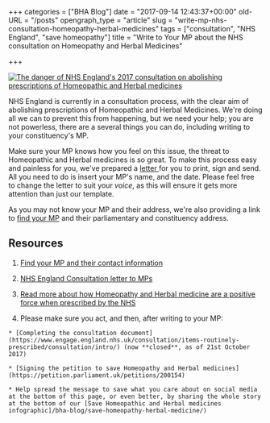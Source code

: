 +++
categories = ["BHA Blog"]
date = "2017-09-14 12:43:37+00:00"
old-URL = "/posts"
opengraph_type = "article"
slug = "write-mp-nhs-consultation-homeopathy-herbal-medicines"
tags = ["consultation", "NHS England", "save homeopathy"]
title = "Write to Your MP about the NHS consultation on Homeopathy and Herbal Medicines"

+++

[![The danger of NHS England's 2017 consultation on abolishing prescriptions of Homeopathic and Herbal medicines](https://res.cloudinary.com/homeopathyuk/v1557403245/bha/NHS-England-2017-consultation-infographic-BHA-291x1024.jpg)](/bha-blog/save-homeopathy-herbal-medicine/)

NHS England is currently in a consultation process, with the clear aim of abolishing prescriptions of Homeopathic and Herbal Medicines. We're doing all we can to prevent this from happening, but we need your help; you are not powerless, there are a several things you can do, including writing to your constituency's MP.

Make sure your MP knows how you feel on this issue, the threat to Homeopathic and Herbal medicines is so great. To make this process easy and painless for you, we've prepared a [letter ](http://www.4homeopathy.org/wp-content/uploads/2017/09/NHS-England-Consultation-letter-to-MPs.docx)for you to print, sign and send. All you need to do is insert your MP's name, and the date. Please feel free to change the letter to suit your _voice_, as this will ensure it gets more attention than just our template.

As you may not know your MP and their address, we're also providing a link to [find your MP](http://www.parliament.uk/mps-lords-and-offices/mps/) and their parliamentary and constituency address.

## Resources

  1. [Find your MP and their contact information](http://www.parliament.uk/mps-lords-and-offices/mps/)

  2. [NHS England Consultation letter to MPs](/wp-content/uploads/2017/09/NHS-England-Consultation-letter-to-MPs.docx)

  3. [Read more about how Homeopathy and Herbal medicine are a positive force when prescribed by the NHS](/wp-content/uploads/2017/09/HOMEOPATHY-WORKS-A2-POSTER-r2.pdf)

  4. Please make sure you act, and then, after writing to your MP:

    * [Completing the consultation document](https://www.engage.england.nhs.uk/consultation/items-routinely-prescribed/consultation/intro/) (now **closed**, as of 21st October 2017)

    * [Signing the petition to save Homeopathy and Herbal medicines](https://petition.parliament.uk/petitions/200154)

    * Help spread the message to save what you care about on social media at the bottom of this page, or even better, by sharing the whole story at the bottom of our [Save Homeopathic and Herbal medicines infographic]/bha-blog/save-homeopathy-herbal-medicine/)

